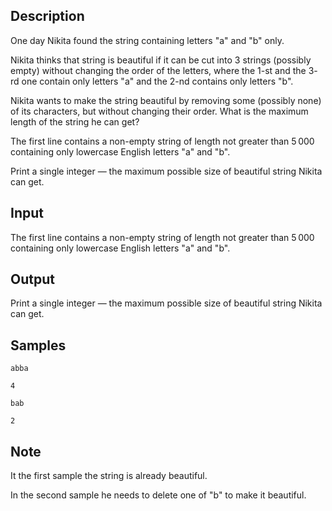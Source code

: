 ## Description

<div><p>One day Nikita found the string containing letters "<span class="tex-font-style-tt">a</span>" and "<span class="tex-font-style-tt">b</span>" only. </p><p>Nikita thinks that string is beautiful if it can be cut into <span class="tex-span">3</span> strings (possibly empty) without changing the order of the letters, where the <span class="tex-span">1</span>-st and the <span class="tex-span">3</span>-rd one contain only letters "<span class="tex-font-style-tt">a</span>" and the <span class="tex-span">2</span>-nd contains only letters "<span class="tex-font-style-tt">b</span>".</p><p>Nikita wants to make the string beautiful by removing some (possibly none) of its characters, but without changing their order. What is the maximum length of the string he can get?</p></div><div class="input-specification"><p>The first line contains a non-empty string of length not greater than <span class="tex-span">5 000</span> containing only lowercase English letters "<span class="tex-font-style-tt">a</span>" and "<span class="tex-font-style-tt">b</span>". </p></div><div class="output-specification"><p>Print a single integer&nbsp;— the maximum possible size of beautiful string Nikita can get.</p></div>

## Input

<p>The first line contains a non-empty string of length not greater than <span class="tex-span">5 000</span> containing only lowercase English letters "<span class="tex-font-style-tt">a</span>" and "<span class="tex-font-style-tt">b</span>". </p>

## Output

<p>Print a single integer&nbsp;— the maximum possible size of beautiful string Nikita can get.</p>

## Samples

```input1
abba

```

```output1
4
```






```input2
bab

```

```output2
2
```




## Note

<p>It the first sample the string is already beautiful.</p><p>In the second sample he needs to delete one of "<span class="tex-font-style-tt">b</span>" to make it beautiful.</p>
